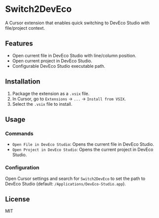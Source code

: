 # Switch2DevEco
A Cursor extension that enables quick switching to DevEco Studio with file/project context.
## Features
- Open current file in DevEco Studio with line/column position.
- Open current project in DevEco Studio.
- Configurable DevEco Studio executable path.
## Installation
1. Package the extension as a `.vsix` file.
2. In Cursor, go to `Extensions` → `...` → `Install from VSIX`.
3. Select the `.vsix` file to install.
## Usage
### Commands
- `Open File in DevEco Studio`: Opens the current file in DevEco Studio.
- `Open Project in DevEco Studio`: Opens the current project in DevEco Studio.
### Configuration
Open Cursor settings and search for `Switch2DevEco` to set the path to DevEco Studio (default: `/Applications/DevEco-Studio.app`).
## License
MIT 